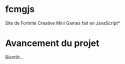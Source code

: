 # fcmgjs
Site de Fortnite Creative Mini Games fait en JavaScript*
# Avancement du projet
Bientôt...
